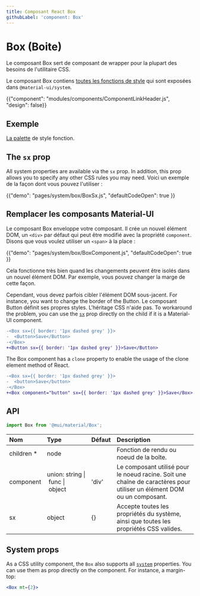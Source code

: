 ```yaml
---
title: Composant React Box
githubLabel: 'component: Box'
---
```


# Box (Boite)

<p class="description">Le composant Box sert de composant de wrapper pour la plupart des besoins de l'utilitaire CSS.</p>

Le composant Box contiens [toutes les fonctions de style](/system/basics/#all-inclusive) qui sont exposées dans `@material-ui/system`.

{{"component": "modules/components/ComponentLinkHeader.js", "design": false}}

## Exemple

[La palette](/system/palette/) de style fonction.

## The `sx` prop

All system properties are available via the `sx` prop. In addition, this prop allows you to specify any other CSS rules you may need.  Voici un exemple de la façon dont vous pouvez l'utiliser :

{{"demo": "pages/system/box/BoxSx.js", "defaultCodeOpen": true }}

## Remplacer les composants Material-UI

Le composant Box enveloppe votre composant. Il crée un nouvel élément DOM, un `<div>` par défaut qui peut être modifié avec la propriété `component`. Disons que vous voulez utiliser un `<span>` à la place :

{{"demo": "pages/system/box/BoxComponent.js", "defaultCodeOpen": true }}

Cela fonctionne très bien quand les changements peuvent être isolés dans un nouvel élément DOM. Par exemple, vous pouvez changer la marge de cette façon.

Cependant, vous devez parfois cibler l'élément DOM sous-jacent. For instance, you want to change the border of the Button. Le composant Button définit ses propres styles. L'héritage CSS n'aide pas. To workaround the problem, you can use the [`sx`](/system/basics/#the-sx-prop) prop directly on the child if it is a Material-UI component.

```diff
-<Box sx={{ border: '1px dashed grey' }}>
-  <Button>Save</Button>
-</Box>
+<Button sx={{ border: '1px dashed grey' }}>Save</Button>
```

The Box component has a `clone` property to enable the usage of the clone element method of React.

```diff
-<Box sx={{ border: '1px dashed grey' }}>
-  <button>Save</button>
-</Box>
+<Box component="button" sx={{ border: '1px dashed grey' }}>Save</Box>
```

## API

```jsx
import Box from '@mui/material/Box';
```

| Nom                                            | Type                                                                                                                          | Défaut                                  | Description                                                                                                            |
|:---------------------------------------------- |:----------------------------------------------------------------------------------------------------------------------------- |:--------------------------------------- |:---------------------------------------------------------------------------------------------------------------------- |
| <span class="prop-name">children&nbsp;*</span> | <span class="prop-type">node<br></span>                                                                                 |                                         | Fonction de rendu ou noeud de la boîte.                                                                                |
| <span class="prop-name">component</span>       | <span class="prop-type">union:&nbsp;string&nbsp;&#124;<br>&nbsp;func&nbsp;&#124;<br>&nbsp;object<br></span> | <span class="prop-default">'div'</span> | Le composant utilisé pour le noeud racine. Soit une chaîne de caractères pour utiliser un élément DOM ou un composant. |
| <span class="prop-name">sx</span>              | <span class="prop-type">object</span>                                                                                         | <span class="prop-default">{}</span>    | Accepte toutes les propriétés du système, ainsi que toutes les propriétés CSS valides.                                 |

## System props

As a CSS utility component, the `Box` also supports all [`system`](/system/properties/) properties. You can use them as prop directly on the component. For instance, a margin-top:

```jsx
<Box mt={2}>
```
